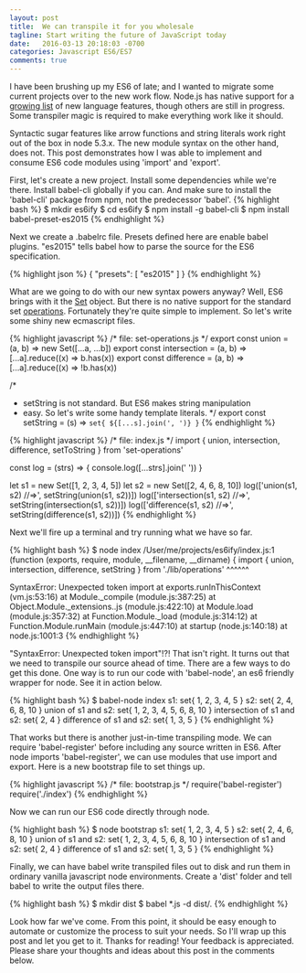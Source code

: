```yaml
---
layout: post
title:  We can transpile it for you wholesale
tagline: Start writing the future of JavaScript today
date:   2016-03-13 20:18:03 -0700
categories: Javascript ES6/ES7
comments: true
---
```

I have been brushing up my ES6 of late; and I wanted to migrate some current projects over to the new work flow.  Node.js has native support for a [growing list](https://nodejs.org/en/docs/es6/) of new language features, though others are still in progress.  Some transpiler magic is required to make everything work like it should.

Syntactic sugar features like arrow functions and string literals work right out of the box in node 5.3.x.  The new module syntax on the other hand, does not.  This post demonstrates how I was able to implement and consume ES6 code modules using 'import' and 'export'.

First, let's create a new project.  Install some dependencies while we're there.  Install babel-cli globally if you can.  And make sure to install the 'babel-cli' package from npm, not the predecessor 'babel'.
{% highlight bash %}
$ mkdir es6ify
$ cd es6ify
$ npm install -g babel-cli
$ npm install babel-preset-es2015
{% endhighlight %}

Next we create a .babelrc file.  Presets defined here are enable babel plugins.  "es2015" tells babel how to parse the source for the ES6 specification.

{% highlight json %}
{
    "presets": [
        "es2015"
    ]
}
{% endhighlight %}

What are we going to do with our new syntax powers anyway?  Well, ES6 brings with it the [Set](https://developer.mozilla.org/en-US/docs/Web/JavaScript/Reference/Global_Objects/Set) object.  But there is no native support for the standard set [operations](https://en.wikipedia.org/wiki/Set_(mathematics)#Basic_operations).  Fortunately they're quite simple to implement.  So let's write some shiny new ecmascript files.

{% highlight javascript %}
/* file: set-operations.js */
export const union = (a, b) => new Set([...a, ...b])
export const intersection = (a, b) => [...a].reduce((x) => b.has(x))
export const difference = (a, b) => [...a].reduce((x) => !b.has(x))

/*
 * setString is not standard. But ES6 makes string manipulation
 * easy.  So let's write some handy template literals.
 */
export const setString = (s) => `set{ ${[...s].join(', ')} }`
{% endhighlight %}

{% highlight javascript %}
/* file: index.js */
import { union, intersection, difference, setToString } from 'set-operations'

const log = (strs) => {
    console.log([...strs].join(' '))
}

let s1 = new Set([1, 2, 3, 4, 5])
let s2 = new Set([2, 4, 6, 8, 10])
log(['union(s1, s2) //=>', setString(union(s1, s2))])
log(['intersection(s1, s2) //=>', setString(intersection(s1, s2))])
log(['difference(s1, s2) //=>', setString(difference(s1, s2))])
{% endhighlight %}

Next we'll fire up a terminal and try running what we have so far.

{% highlight bash %}
$ node index
/User/me/projects/es6ify/index.js:1
(function (exports, require, module, __filename, __dirname) { import { union, intersection, difference, setString } from './lib/operations'
                                                              ^^^^^^

SyntaxError: Unexpected token import
    at exports.runInThisContext (vm.js:53:16)
    at Module._compile (module.js:387:25)
    at Object.Module._extensions..js (module.js:422:10)
    at Module.load (module.js:357:32)
    at Function.Module._load (module.js:314:12)
    at Function.Module.runMain (module.js:447:10)
    at startup (node.js:140:18)
    at node.js:1001:3
{% endhighlight %}

"SyntaxError: Unexpected token import"!?!  That isn't right.  It turns out that we need to transpile our source ahead of time.  There are a few ways to do get this done.  One way is to run our code with 'babel-node', an es6 friendly wrapper for node.  See it in action below.

{% highlight bash %}
$ babel-node index
s1: set{ 1, 2, 3, 4, 5 }
s2: set{ 2, 4, 6, 8, 10 }
union of s1 and s2: set{ 1, 2, 3, 4, 5, 6, 8, 10 }
intersection of s1 and s2: set{ 2, 4 }
difference of s1 and s2: set{ 1, 3, 5 }
{% endhighlight %}

That works but there is another just-in-time transpiling mode.  We can require 'babel-register' before including any source written in ES6.  After node imports 'babel-register', we can use modules that use import and export.  Here is a new bootstrap file to set things up.

{% highlight javascript %}
/* file: bootstrap.js */
require('babel-register')
require('./index')
{% endhighlight %}

Now we can run our ES6 code directly through node.

{% highlight bash %}
$ node bootstrap
s1: set{ 1, 2, 3, 4, 5 }
s2: set{ 2, 4, 6, 8, 10 }
union of s1 and s2: set{ 1, 2, 3, 4, 5, 6, 8, 10 }
intersection of s1 and s2: set{ 2, 4 }
difference of s1 and s2: set{ 1, 3, 5 }
{% endhighlight %}

Finally, we can have babel write transpiled files out to disk and run them in ordinary vanilla javascript node environments.  Create a 'dist' folder and tell babel to write the output files there.

{% highlight bash %}
$ mkdir dist
$ babel *.js -d dist/.
{% endhighlight %}

Look how far we've come.  From this point, it should be easy enough to automate or customize the process to suit your needs.  So I'll wrap up this post and let you get to it.  Thanks for reading!  Your feedback is appreciated.  Please share your thoughts and ideas about this post in the comments below.
